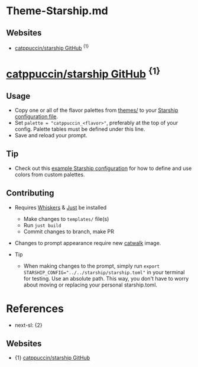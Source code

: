 # Theme-Starship.md

## Websites

* [catppuccin/starship GitHub](https://github.com/catppuccin/starship) <sup>{1}</sup>

# [catppuccin/starship GitHub](https://github.com/catppuccin/starship) <sup>{1}</sup>

## Usage

* Copy one or all of the flavor palettes from [themes/](https://github.com/catppuccin/starship/blob/main/themes) to your [Starship configuration file](https://starship.rs/config/).
* Set `palette = "catppuccin_<flavor>"`, preferably at the top of your config. Palette tables must be defined under this line.
* Save and reload your prompt.

## Tip

* Check out this [example Starship configuration](https://github.com/catppuccin/starship/blob/main/starship.toml) for how to define and use colors from custom palettes.

## Contributing

* Requires [Whiskers](https://github.com/catppuccin/whiskers) & [Just](https://github.com/casey/just) be installed
  * Make changes to `templates/` file(s)
  * Run `just build`
  * Commit changes to branch, make PR

* Changes to prompt appearance require new [catwalk](https://github.com/catppuccin/catwalk) image.

* Tip
  * When making changes to the prompt, simply run `export STARSHIP_CONFIG="../../starship/starship.toml"` in your terminal for testing. Use an absolute path. This way, you don't have to worry about moving or replacing your personal starship.toml.

# References

* next-sl: {2}

## Websites

* {1} [catppuccin/starship GitHub](https://github.com/catppuccin/starship)
